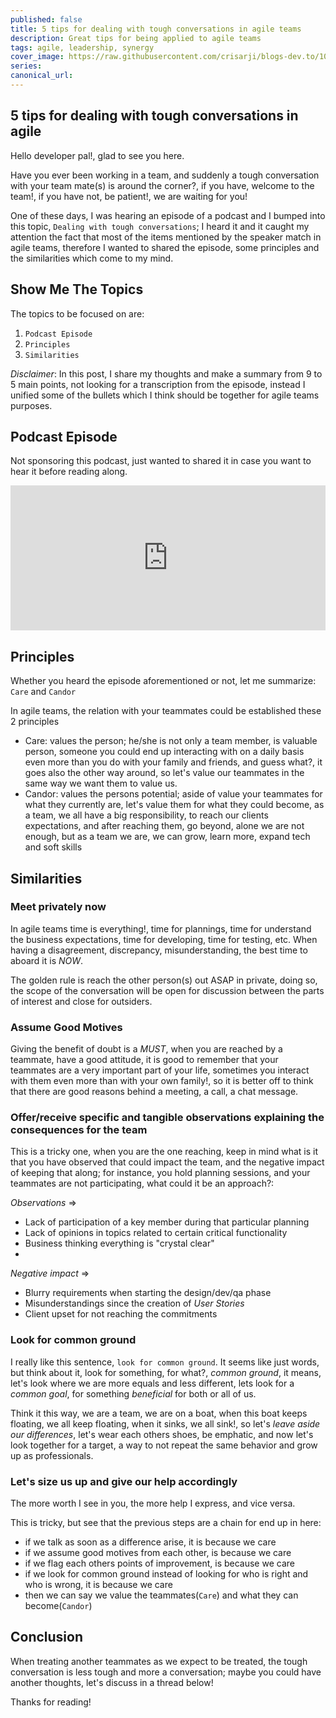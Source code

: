 ```yaml
---
published: false
title: 5 tips for dealing with tough conversations in agile teams
description: Great tips for being applied to agile teams
tags: agile, leadership, synergy
cover_image: https://raw.githubusercontent.com/crisarji/blogs-dev.to/10-2021-handle-tough-conversations/blog-posts/handle-tough-conversations-2021/assets/5-tips-for-handling-tough-conversations.png
series:
canonical_url:
---
```


## 5 tips for dealing with tough conversations in agile

Hello developer pal!, glad to see you here.

Have you ever been working in a team, and suddenly a tough conversation with your team mate(s) is around the corner?, if you have, welcome to the team!, if you have not, be patient!, we are waiting for you!

One of these days, I was hearing an episode of a podcast and I bumped into this topic, `Dealing with tough conversations`; I heard it and it caught my attention the fact that most of the items mentioned by the speaker match in agile teams, therefore I wanted to shared the episode, some principles and the similarities which come to my mind.

## Show Me The Topics

The topics to be focused on are:

1. `Podcast Episode`
2. `Principles`
3. `Similarities`

_Disclaimer_: In this post, I share my thoughts and make a summary from 9 to 5 main points, not looking for a transcription from the episode, instead I unified some of the bullets which I think should be together for agile teams purposes.

## Podcast Episode

Not sponsoring this podcast, just wanted to shared it in case you want to hear it before reading along.

<iframe src="https://open.spotify.com/embed/episode/2siRWLri2NZzCTbW3XOvEa?utm_source=generator&amp;theme=0&amp;t=0" width="100%" height="232" frameBorder="0" allowfullscreen="" allow="autoplay; clipboard-write; encrypted-media; fullscreen; picture-in-picture"></iframe>

## Principles

Whether you heard the episode aforementioned or not, let me summarize: `Care` and `Candor`

In agile teams, the relation with your teammates could be established these 2 principles

- Care: values the person; he/she is not only a team member, is valuable person, someone you could end up interacting with on a daily basis even more than you do with your family and friends, and guess what?, it goes also the other way around, so let's value our teammates in the same way we want them to value us.
- Candor: values the persons potential; aside of value your teammates for what they currently are, let's value them for what they could become, as a team, we all have a big responsibility, to reach our clients expectations, and after reaching them, go beyond, alone we are not enough, but as a team we are, we can grow, learn more, expand tech and soft skills

## Similarities

### Meet privately now

In agile teams time is everything!, time for plannings, time for understand the business expectations, time for developing, time for testing, etc. When having a disagreement, discrepancy, misunderstanding, the best time to aboard it is _NOW_.

The golden rule is reach the other person(s) out ASAP in private, doing so, the scope of the conversation will be open for discussion between the parts of interest and close for outsiders.

### Assume Good Motives

Giving the benefit of doubt is a _MUST_, when you are reached by a teammate, have a good attitude, it is good to remember that your teammates are a very important part of your life, sometimes you interact with them even more than with your own family!, so it is better off to think that there are good reasons behind a meeting, a call, a chat message.

### Offer/receive specific and tangible observations explaining the consequences for the team

This is a tricky one, when you are the one reaching, keep in mind what is it that you have observed that could impact the team, and the negative impact of keeping that along; for instance, you hold planning sessions, and your teammates are not participating, what could it be an approach?:

_Observations_ =>

- Lack of participation of a key member during that particular planning
- Lack of opinions in topics related to certain critical functionality
- Business thinking everything is "crystal clear"
-

_Negative impact_ =>

- Blurry requirements when starting the design/dev/qa phase
- Misunderstandings since the creation of _User Stories_
- Client upset for not reaching the commitments

### Look for common ground

I really like this sentence, `look for common ground`.
It seems like just words, but think about it, look for something, for what?, _common ground_, it means, let's look where we are more equals and less different, lets look for a _common goal_, for something _beneficial_ for both or all of us.

Think it this way, we are a team, we are on a boat, when this boat keeps floating, we all keep floating, when it sinks, we all sink!, so let's _leave aside our differences_, let's wear each others shoes, be emphatic, and now let's look together for a target, a way to not repeat the same behavior and grow up as professionals.

### Let's size us up and give our help accordingly

The more worth I see in you, the more help I express, and vice versa.

This is tricky, but see that the previous steps are a chain for end up in here:

- if we talk as soon as a difference arise, it is because we care
- if we assume good motives from each other, is because we care
- if we flag each others points of improvement, is because we care
- if we look for common ground instead of looking for who is right and who is wrong, it is because we care
- then we can say we value the teammates(`Care`) and what they can become(`Candor`)

## Conclusion

When treating another teammates as we expect to be treated, the tough conversation is less tough and more a conversation; maybe you could have another thoughts, let's discuss in a thread below!

Thanks for reading!
